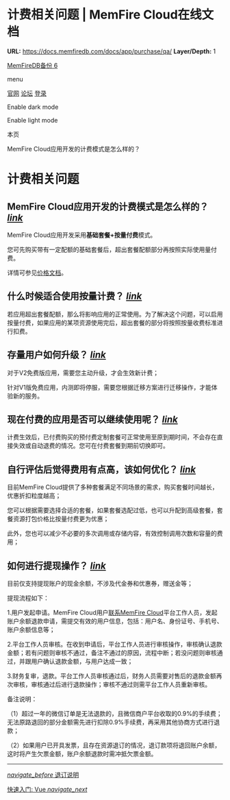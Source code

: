 # 计费相关问题 | MemFire Cloud在线文档

**URL:** https://docs.memfiredb.com/docs/app/purchase/qa/
**Layer/Depth:** 1

[MemFireDB备份 6](/)

menu

[官网](https://memfiredb.com/)
[论坛](https://community.memfiredb.com/)
[登录](https://cloud.memfiredb.com/auth/login)

Enable dark mode

Enable light mode

本页

MemFire Cloud应用开发的计费模式是怎么样的？

# 计费相关问题

## MemFire Cloud应用开发的计费模式是怎么样的？ [*link*](#memfire-cloud%e5%ba%94%e7%94%a8%e5%bc%80%e5%8f%91%e7%9a%84%e8%ae%a1%e8%b4%b9%e6%a8%a1%e5%bc%8f%e6%98%af%e6%80%8e%e4%b9%88%e6%a0%b7%e7%9a%84)

MemFire Cloud应用开发采用**基础套餐+按量付费**模式。

您可先购买带有一定配额的基础套餐后，超出套餐配额部分再按照实际使用量付费。

详情可参见[价格文档](/docs/app/purchase/price/)。

## 什么时候适合使用按量计费？ [*link*](#%e4%bb%80%e4%b9%88%e6%97%b6%e5%80%99%e9%80%82%e5%90%88%e4%bd%bf%e7%94%a8%e6%8c%89%e9%87%8f%e8%ae%a1%e8%b4%b9)

若应用超出套餐配额，那么将影响应用的正常使用。为了解决这个问题，可以启用按量付费，如果应用的某项资源使用完后，超出套餐的部分将按照按量收费标准进行扣费。

## 存量用户如何升级？ [*link*](#%e5%ad%98%e9%87%8f%e7%94%a8%e6%88%b7%e5%a6%82%e4%bd%95%e5%8d%87%e7%ba%a7)

对于V2免费版应用，需要您主动升级，才会生效新计费；

针对V1版免费应用，内测即将停服，需要您根据迁移方案进行迁移操作，才能体验新的服务。

## 现在付费的应用是否可以继续使用呢？ [*link*](#%e7%8e%b0%e5%9c%a8%e4%bb%98%e8%b4%b9%e7%9a%84%e5%ba%94%e7%94%a8%e6%98%af%e5%90%a6%e5%8f%af%e4%bb%a5%e7%bb%a7%e7%bb%ad%e4%bd%bf%e7%94%a8%e5%91%a2)

计费生效后，已付费购买的预付费定制套餐可正常使用至原到期时间，不会存在直接失效或自动退费的情况。您可在付费套餐到期前切换即可。

## 自行评估后觉得费用有点高，该如何优化？ [*link*](#%e8%87%aa%e8%a1%8c%e8%af%84%e4%bc%b0%e5%90%8e%e8%a7%89%e5%be%97%e8%b4%b9%e7%94%a8%e6%9c%89%e7%82%b9%e9%ab%98%e8%af%a5%e5%a6%82%e4%bd%95%e4%bc%98%e5%8c%96)

目前MemFire Cloud提供了多种套餐满足不同场景的需求，购买套餐时间越长，优惠折扣粒度越高；

您可以根据需要选择合适的套餐，如果套餐选配过低，也可以升配到高级套餐，套餐资源打包价格比按量付费更为优惠；

此外，您也可以减少不必要的多次调用或存储内容，有效控制调用次数和容量的费用；

## 如何进行提现操作？ [*link*](#%e5%a6%82%e4%bd%95%e8%bf%9b%e8%a1%8c%e6%8f%90%e7%8e%b0%e6%93%8d%e4%bd%9c)

目前仅支持提现账户的现金余额，不涉及代金券和优惠券，赠送金等；

提现流程如下：

1.用户发起申请。MemFire Cloud用户[联系MemFire Cloud](/docs/contactus/)平台工作人员，发起账户余额退款申请，需提交有效的用户信息，包括：用户名、身份证号、手机号、账户余额信息等；

2.平台工作人员审核。在收到申请后，平台工作人员进行审核操作，审核确认退款金额；若有问题则审核不通过，备注不通过的原因，流程中断；若没问题则审核通过，并跟用户确认退款金额，与用户达成一致；

3.财务复审，退款。平台工作人员审核通过后，财务人员需要对售后的退款金额再次审核，审核通过后进行退款操作；审核不通过则需平台工作人员重新审核。

备注说明：

（1）超过一年的微信订单是无法退款的，且微信商户平台收取的0.9%的手续费；无法原路退回的部分金额需先进行扣除0.9%手续费，再采用其他协商方式进行退款；

（2）如果用户已开具发票，且存在资源退订的情况，退订款项将退回账户余额，这时将产生欠票金额，账户余额退款时需冲抵欠票金额。

---

[*navigate\_before* 退订说明](/docs/app/purchase/unsubscribe/)

[快速入门: Vue *navigate\_next*](/docs/app/quickstart/with-vue-3/)